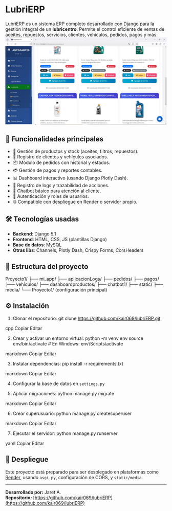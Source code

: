 # LubriERP

LubriERP es un sistema ERP completo desarrollado con Django para la gestión integral de un **lubricentro**. Permite el control eficiente de ventas de aceites, repuestos, servicios, clientes, vehículos, pedidos, pagos y más.
![Vista de productos](https://github.com/kair069/lubriERP/blob/main/Productos.JPG?raw=true)


## 🧩 Funcionalidades principales

- 🛒 Gestión de productos y stock (aceites, filtros, repuestos).
- 👤 Registro de clientes y vehículos asociados.
- 📦 Módulo de pedidos con historial y estados.
- 💳 Gestión de pagos y reportes contables.
- 📊 Dashboard interactivo (usando Django Plotly Dash).
- 🧾 Registro de logs y trazabilidad de acciones.
- 💬 Chatbot básico para atención al cliente.
- 🔐 Autenticación y roles de usuarios.
- 🌐 Compatible con despliegue en Render o servidor propio.

## 🛠️ Tecnologías usadas

- **Backend**: Django 5.1
- **Frontend**: HTML, CSS, JS (plantillas Django)
- **Base de datos**: MySQL
- **Otras libs**: Channels, Plotly Dash, Crispy Forms, CorsHeaders

## 📂 Estructura del proyecto

Proyecto1/
├── mi_app/
├── aplicacionLogs/
├── pedidos/
├── pagos/
├── vehiculos/
├── dashboardproductos/
├── chatbot1/
├── static/
├── media/
└── Proyecto1/ (configuración principal)


## ⚙️ Instalación


1. Clonar el repositorio:
git clone https://github.com/kair069/lubriERP.git

cpp
Copiar
Editar

2. Crear y activar un entorno virtual:
python -m venv env
source env/bin/activate # En Windows: env\Scripts\activate

markdown
Copiar
Editar

3. Instalar dependencias:
pip install -r requirements.txt

markdown
Copiar
Editar

4. Configurar la base de datos en `settings.py`

5. Aplicar migraciones:
python manage.py migrate

markdown
Copiar
Editar

6. Crear superusuario:
python manage.py createsuperuser

markdown
Copiar
Editar

7. Ejecutar el servidor:
python manage.py runserver

yaml
Copiar
Editar

## 🚀 Despliegue

Este proyecto está preparado para ser desplegado en plataformas como [Render](https://render.com), usando `asgi.py`, configuración de CORS, y `static/media`.

---

**Desarrollado por:** Jaret A.  
**Repositorio:** [https://github.com/kair069/lubriERP](https://github.com/kair069/lubriERP)
